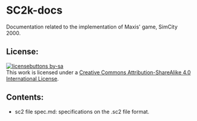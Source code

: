 # SC2k-docs
Documentation related to the implementation of Maxis' game, SimCity 2000.
## License:
[![licensebuttons by-sa](https://licensebuttons.net/l/by-sa/3.0/88x31.png)](https://creativecommons.org/licenses/by-sa/4.0)\
This work is licensed under a [Creative Commons Attribution-ShareAlike 4.0 International License](https://creativecommons.org/licenses/by-sa/4.0/).
## Contents:
- sc2 file spec.md: specifications on the .sc2 file format.
